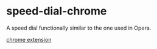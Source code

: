 speed-dial-chrome
=================

A speed dial functionally similar to the one used in Opera.

[chrome extension](https://chrome.google.com/webstore/detail/simple-speed-dial/gpdpldlbafdmhlmcdllcjgoigmpjonfc/details "")

